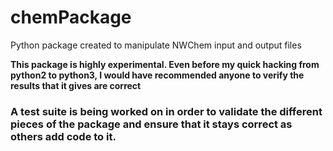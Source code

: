 # chemPackage
Python package created to manipulate NWChem input and output files

**This package is highly experimental. Even before my quick hacking from python2 to python3, I would have recommended anyone to verify the results that it gives are correct**

### A test suite is being worked on in order to validate the different pieces of the package and ensure that it stays correct as others add code to it.
